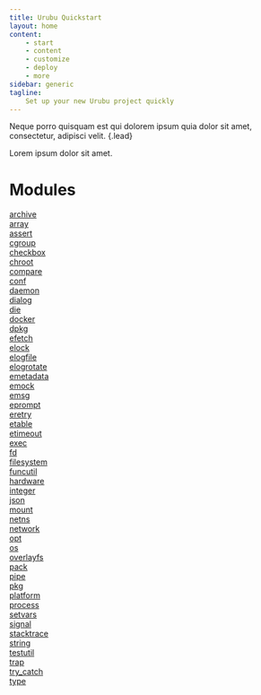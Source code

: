 ```yaml
---
title: Urubu Quickstart
layout: home 
content:
    - start
    - content
    - customize
    - deploy
    - more 
sidebar: generic
tagline:
    Set up your new Urubu project quickly
---
```

Neque porro quisquam est qui dolorem ipsum quia dolor sit amet, consectetur, adipisci velit.
{.lead}

Lorem ipsum dolor sit amet. 

# Modules
[archive](archive.md)<br>
[array](array.md)<br>
[assert](assert.md)<br>
[cgroup](cgroup.md)<br>
[checkbox](checkbox.md)<br>
[chroot](chroot.md)<br>
[compare](compare.md)<br>
[conf](conf.md)<br>
[daemon](daemon.md)<br>
[dialog](dialog.md)<br>
[die](die.md)<br>
[docker](docker.md)<br>
[dpkg](dpkg.md)<br>
[efetch](efetch.md)<br>
[elock](elock.md)<br>
[elogfile](elogfile.md)<br>
[elogrotate](elogrotate.md)<br>
[emetadata](emetadata.md)<br>
[emock](emock.md)<br>
[emsg](emsg.md)<br>
[eprompt](eprompt.md)<br>
[eretry](eretry.md)<br>
[etable](etable.md)<br>
[etimeout](etimeout.md)<br>
[exec](exec.md)<br>
[fd](fd.md)<br>
[filesystem](filesystem.md)<br>
[funcutil](funcutil.md)<br>
[hardware](hardware.md)<br>
[integer](integer.md)<br>
[json](json.md)<br>
[mount](mount.md)<br>
[netns](netns.md)<br>
[network](network.md)<br>
[opt](opt.md)<br>
[os](os.md)<br>
[overlayfs](overlayfs.md)<br>
[pack](pack.md)<br>
[pipe](pipe.md)<br>
[pkg](pkg.md)<br>
[platform](platform.md)<br>
[process](process.md)<br>
[setvars](setvars.md)<br>
[signal](signal.md)<br>
[stacktrace](stacktrace.md)<br>
[string](string.md)<br>
[testutil](testutil.md)<br>
[trap](trap.md)<br>
[try_catch](try_catch.md)<br>
[type](type.md)<br>
